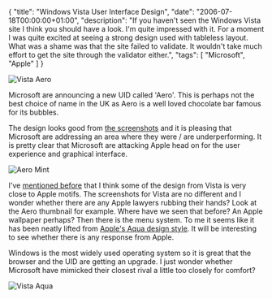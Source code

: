 {
  "title": "Windows Vista User Interface Design",
  "date": "2006-07-18T00:00:00+01:00",
  "description": "If you haven't seen the Windows Vista site I think you should have a look. I'm quite impressed with it. For a moment I was quite excited at seeing a strong design used with tableless layout. What was a shame was that the site failed to validate. It wouldn't take much effort to get the site through the validator either.",
  "tags": [
    "Microsoft",
    "Apple"
  ]
}

![Vista Aero][1]

Microsoft are announcing a new UID called 'Aero'. This is perhaps not the best choice of name in the UK as Aero is a well loved chocolate bar famous for its bubbles.   
  
The design looks good from [the screenshots][2] and it is pleasing that Microsoft are addressing an area where they were / are underperforming. It is pretty clear that Microsoft are attacking Apple head on for the user experience and graphical interface. 

![Aero Mint][3]

I've [mentioned before][4] that I think some of the design from Vista is very close to Apple motifs. The screenshots for Vista are no different and I wonder whether there are any Apple lawyers rubbing their hands? Look at the Aero thumbnail for example. Where have we seen that before? An Apple wallpaper perhaps? Then there is the menu system. To me it seems like it has been neatly lifted from [Apple's Aqua design style][5]. It will be interesting to see whether there is any response from Apple.

Windows is the most widely used operating system so it is great that the browser and the UID are getting an upgrade. I just wonder whether Microsoft have mimicked their closest rival a little too closely for comfort?

![Vista Aqua][6]

 [1]: https://shapeshed.com/images/articles/expwinvista_highlight_aero.png 
 [2]: http://www.microsoft.com/windowsvista/experiences/aero.mspx
 [3]: https://shapeshed.com/images/articles/AeroMint.jpg 
 [4]: https://shapeshed.com/journal/mac_motifs_on_windows_messenger_live_design/
 [5]: http://www.apple.com/macosx/overview/aquauserinterface.html
 [6]: https://shapeshed.com/images/articles/vista_aqua.jpg 
